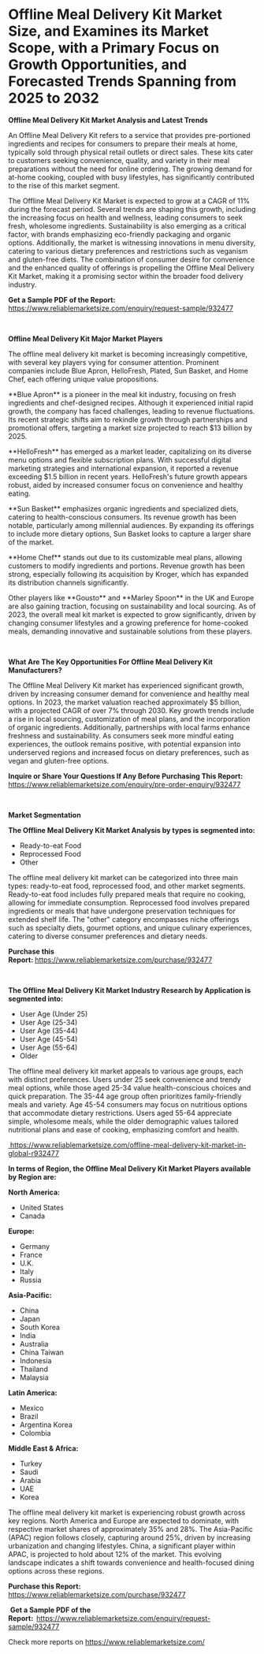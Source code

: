 <p><h1>Offline Meal Delivery Kit Market Size, and Examines its Market Scope, with a Primary Focus on Growth Opportunities, and Forecasted Trends Spanning from 2025 to 2032</h1></p><p><strong>Offline Meal Delivery Kit Market Analysis and Latest Trends</strong></p>
<p><p>An Offline Meal Delivery Kit refers to a service that provides pre-portioned ingredients and recipes for consumers to prepare their meals at home, typically sold through physical retail outlets or direct sales. These kits cater to customers seeking convenience, quality, and variety in their meal preparations without the need for online ordering. The growing demand for at-home cooking, coupled with busy lifestyles, has significantly contributed to the rise of this market segment.</p><p>The Offline Meal Delivery Kit Market is expected to grow at a CAGR of 11% during the forecast period. Several trends are shaping this growth, including the increasing focus on health and wellness, leading consumers to seek fresh, wholesome ingredients. Sustainability is also emerging as a critical factor, with brands emphasizing eco-friendly packaging and organic options. Additionally, the market is witnessing innovations in menu diversity, catering to various dietary preferences and restrictions such as veganism and gluten-free diets. The combination of consumer desire for convenience and the enhanced quality of offerings is propelling the Offline Meal Delivery Kit Market, making it a promising sector within the broader food delivery industry.</p></p>
<p><strong>Get a Sample PDF of the Report:&nbsp;</strong> <a href="https://www.reliablemarketsize.com/enquiry/request-sample/932477?utm_campaign=3176&utm_medium=2&utm_source=Github&utm_content=ia&utm_term=21032025&utm_id=offline-meal-delivery-kit">https://www.reliablemarketsize.com/enquiry/request-sample/932477</a></p>
<p>&nbsp;</p>
<p><strong>Offline Meal Delivery Kit Major Market Players</strong></p>
<p><p>The offline meal delivery kit market is becoming increasingly competitive, with several key players vying for consumer attention. Prominent companies include Blue Apron, HelloFresh, Plated, Sun Basket, and Home Chef, each offering unique value propositions.</p><p>**Blue Apron** is a pioneer in the meal kit industry, focusing on fresh ingredients and chef-designed recipes. Although it experienced initial rapid growth, the company has faced challenges, leading to revenue fluctuations. Its recent strategic shifts aim to rekindle growth through partnerships and promotional offers, targeting a market size projected to reach $13 billion by 2025.</p><p>**HelloFresh** has emerged as a market leader, capitalizing on its diverse menu options and flexible subscription plans. With successful digital marketing strategies and international expansion, it reported a revenue exceeding $1.5 billion in recent years. HelloFresh's future growth appears robust, aided by increased consumer focus on convenience and healthy eating.</p><p>**Sun Basket** emphasizes organic ingredients and specialized diets, catering to health-conscious consumers. Its revenue growth has been notable, particularly among millennial audiences. By expanding its offerings to include more dietary options, Sun Basket looks to capture a larger share of the market.</p><p>**Home Chef** stands out due to its customizable meal plans, allowing customers to modify ingredients and portions. Revenue growth has been strong, especially following its acquisition by Kroger, which has expanded its distribution channels significantly.</p><p>Other players like **Gousto** and **Marley Spoon** in the UK and Europe are also gaining traction, focusing on sustainability and local sourcing. As of 2023, the overall meal kit market is expected to grow significantly, driven by changing consumer lifestyles and a growing preference for home-cooked meals, demanding innovative and sustainable solutions from these players.</p></p>
<p>&nbsp;</p>
<p><strong>What Are The Key Opportunities For Offline Meal Delivery Kit Manufacturers?</strong></p>
<p><p>The Offline Meal Delivery Kit market has experienced significant growth, driven by increasing consumer demand for convenience and healthy meal options. In 2023, the market valuation reached approximately $5 billion, with a projected CAGR of over 7% through 2030. Key growth trends include a rise in local sourcing, customization of meal plans, and the incorporation of organic ingredients. Additionally, partnerships with local farms enhance freshness and sustainability. As consumers seek more mindful eating experiences, the outlook remains positive, with potential expansion into underserved regions and increased focus on dietary preferences, such as vegan and gluten-free options.</p></p>
<p><strong>Inquire or Share Your Questions If Any Before Purchasing This Report:</strong> <a href="https://www.reliablemarketsize.com/enquiry/pre-order-enquiry/932477?utm_campaign=3176&utm_medium=2&utm_source=Github&utm_content=ia&utm_term=21032025&utm_id=offline-meal-delivery-kit">https://www.reliablemarketsize.com/enquiry/pre-order-enquiry/932477</a></p>
<p>&nbsp;</p>
<p><strong>Market Segmentation</strong></p>
<p><strong>The Offline Meal Delivery Kit Market Analysis by types is segmented into:</strong></p>
<p><ul><li>Ready-to-eat Food</li><li>Reprocessed Food</li><li>Other</li></ul></p>
<p><p>The offline meal delivery kit market can be categorized into three main types: ready-to-eat food, reprocessed food, and other market segments. Ready-to-eat food includes fully prepared meals that require no cooking, allowing for immediate consumption. Reprocessed food involves prepared ingredients or meals that have undergone preservation techniques for extended shelf life. The "other" category encompasses niche offerings such as specialty diets, gourmet options, and unique culinary experiences, catering to diverse consumer preferences and dietary needs.</p></p>
<p><strong>Purchase this Report:&nbsp;</strong><a href="https://www.reliablemarketsize.com/purchase/932477?utm_campaign=3176&utm_medium=2&utm_source=Github&utm_content=ia&utm_term=21032025&utm_id=offline-meal-delivery-kit">https://www.reliablemarketsize.com/purchase/932477</a></p>
<p>&nbsp;</p>
<p><strong>The Offline Meal Delivery Kit Market Industry Research by Application is segmented into:</strong></p>
<p><ul><li>User Age (Under 25)</li><li>User Age (25-34)</li><li>User Age (35-44)</li><li>User Age (45-54)</li><li>User Age (55-64)</li><li>Older</li></ul></p>
<p><p>The offline meal delivery kit market appeals to various age groups, each with distinct preferences. Users under 25 seek convenience and trendy meal options, while those aged 25-34 value health-conscious choices and quick preparation. The 35-44 age group often prioritizes family-friendly meals and variety. Age 45-54 consumers may focus on nutritious options that accommodate dietary restrictions. Users aged 55-64 appreciate simple, wholesome meals, while the older demographic values tailored nutritional plans and ease of cooking, emphasizing comfort and health.</p></p>
<p><a href="https://www.reliablemarketsize.com/offline-meal-delivery-kit-market-in-global-r932477?utm_campaign=3176&utm_medium=2&utm_source=Github&utm_content=ia&utm_term=21032025&utm_id=offline-meal-delivery-kit">&nbsp;https://www.reliablemarketsize.com/offline-meal-delivery-kit-market-in-global-r932477</a></p>
<p><strong>In terms of Region, the Offline Meal Delivery Kit Market Players available by Region are:</strong></p>
<p>
    <p> <strong> North America: </strong>
        <ul>
            <li>United States</li>
            <li>Canada</li>
        </ul>
        </p> 
    <p> <strong> Europe: </strong>
        <ul>
            <li>Germany</li>
            <li>France</li>
            <li>U.K.</li>
            <li>Italy</li>
            <li>Russia</li>
        </ul>
        </p> 
    <p> <strong> Asia-Pacific: </strong>
        <ul>
            <li>China</li>
            <li>Japan</li>
            <li>South Korea</li>
            <li>India</li>
            <li>Australia</li>
            <li>China Taiwan</li>
            <li>Indonesia</li>
            <li>Thailand</li>
            <li>Malaysia</li>
        </ul>
        </p> 
    <p> <strong> Latin America: </strong>
        <ul>
            <li>Mexico</li>
            <li>Brazil</li>
            <li>Argentina Korea</li>
            <li>Colombia</li>
        </ul>
        </p> 
    <p> <strong> Middle East & Africa: </strong>
        <ul>
            <li>Turkey</li>
            <li>Saudi</li>
            <li>Arabia</li>
            <li>UAE</li>
            <li>Korea</li>
        </ul>
    </p>
    </p>
<p><p>The offline meal delivery kit market is experiencing robust growth across key regions. North America and Europe are expected to dominate, with respective market shares of approximately 35% and 28%. The Asia-Pacific (APAC) region follows closely, capturing around 25%, driven by increasing urbanization and changing lifestyles. China, a significant player within APAC, is projected to hold about 12% of the market. This evolving landscape indicates a shift towards convenience and health-focused dining options across these regions.</p></p>
<p><strong>Purchase this Report: </strong><a href="https://www.reliablemarketsize.com/purchase/932477?utm_campaign=3176&utm_medium=2&utm_source=Github&utm_content=ia&utm_term=21032025&utm_id=offline-meal-delivery-kit">https://www.reliablemarketsize.com/purchase/932477</a></p>
<p>&nbsp;<strong>Get a Sample PDF of the Report:&nbsp;&nbsp;</strong><a href="https://www.reliablemarketsize.com/enquiry/request-sample/932477?utm_campaign=3176&utm_medium=2&utm_source=Github&utm_content=ia&utm_term=21032025&utm_id=offline-meal-delivery-kit">https://www.reliablemarketsize.com/enquiry/request-sample/932477</a></p>
<p><strong></strong></p>
<p>Check more reports on <a href="https://www.reliablemarketsize.com/?utm_campaign=3176&utm_medium=2&utm_source=Github&utm_content=ia&utm_term=21032025&utm_id=offline-meal-delivery-kit">https://www.reliablemarketsize.com/</a></p>